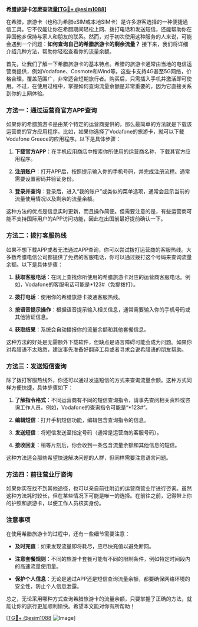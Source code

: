 **希腊旅游卡怎麽查流量[[TG💪+ @esim1088](https://t.me/s/esim1088)]**

在希腊，旅游卡（也称为希腊eSIM或本地SIM卡）是许多游客选择的一种便捷通信工具。它不仅能让你在希腊期间轻松上网、拨打电话和发送短信，还能帮助你在异国他乡保持与家人和朋友的联系。然而，对于初次使用这种服务的人来说，可能会遇到一个问题：**如何查询自己的希腊旅游卡的剩余流量？** 接下来，我们将详细介绍几种方法，帮助你轻松查看你的流量余额。

首先，让我们了解一下希腊旅游卡的基本特点。希腊的旅游卡通常由当地的电信运营商提供，例如Vodafone、Cosmote和Wind等。这些卡支持4G甚至5G网络，价格合理，覆盖范围广，非常适合短期旅行者。购买后，只需插入手机并激活即可使用。不过，在使用过程中，掌握如何查询流量余额是非常重要的，因为它直接关系到你的上网体验。

### 方法一：通过运营商官方APP查询

如果你的希腊旅游卡是由某个特定的运营商提供的，那么最简单的方法就是下载该运营商的官方应用程序。比如，如果你选择了Vodafone的旅游卡，就可以下载Vodafone Greece的应用程序。以下是具体步骤：

1. **下载官方APP**：在手机应用商店中搜索你所使用的运营商名称，下载其官方应用程序。
   
2. **注册账户**：打开APP后，按照提示输入你的手机号码，并完成注册流程。通常需要设置密码并验证身份。

3. **登录并查询**：登录后，进入“我的账户”或类似的菜单选项，通常会显示当前的流量使用情况以及剩余的流量余额。

这种方法的优点是信息实时更新，而且操作简便。但需要注意的是，有些运营商可能不支持国际用户的APP访问功能，因此在出国前最好提前确认一下。

### 方法二：拨打客服热线

如果不想下载APP或者无法通过APP查询，你可以尝试拨打运营商的客服热线。大多数希腊电信公司都提供了免费的客服电话，你可以通过拨打这个号码来查询流量余额。以下是具体步骤：

1. **获取客服电话**：在网上查找你所使用的希腊旅游卡对应的运营商客服电话。例如，Vodafone的客服电话可能是*123#（免提拨打）。

2. **拨打电话**：使用你的希腊旅游卡拨通客服热线。

3. **按语音提示操作**：根据语音提示输入相关信息，通常需要输入你的手机号码或其他验证信息。

4. **获取结果**：系统会自动播报你的流量余额和其他套餐信息。

这种方法的好处是无需额外下载软件，但缺点是语言障碍可能会成为问题。如果你对希腊语不太熟悉，建议事先准备好翻译工具或者寻求会说希腊语的朋友帮助。

### 方法三：发送短信查询

除了拨打客服热线外，你还可以通过发送短信的方式来查询流量余额。这种方式同样方便快捷，具体步骤如下：

1. **了解指令格式**：不同运营商有不同的短信查询指令，请事先查阅相关资料或咨询工作人员。例如，Vodafone的查询指令可能是“*123#”。

2. **编辑短信**：打开手机短信功能，编辑包含查询指令的信息。

3. **发送短信**：将短信发送至指定号码（通常是运营商的客服号码）。

4. **接收回复**：稍等片刻后，你会收到一条包含流量余额和其他信息的短信。

这种方法适合那些希望快速解决问题的人群，但同样需要注意语言问题。

### 方法四：前往营业厅咨询

如果你实在找不到其他途径，也可以亲自前往附近的运营商营业厅进行咨询。虽然这种方法耗时较长，但在某些情况下可能是唯一的选择。在前往之前，记得带上你的护照和旅游卡，以便工作人员核实身份。

### 注意事项

在使用希腊旅游卡的过程中，还有一些细节需要注意：

- **及时充值**：如果发现流量即将耗尽，应尽快充值以避免断网。
  
- **注意套餐规则**：不同的旅游卡套餐可能有不同的限制条件，例如特定时间段内的高速流量使用量。

- **保护个人信息**：无论是通过APP还是短信查询流量余额，都要确保网络环境的安全性，防止个人信息泄露。

总之，无论采用哪种方式查询希腊旅游卡的流量余额，只要掌握了正确的方法，就能让你的旅行更加顺利愉快。希望本文能对你有所帮助！

[[TG💪+ @esim1088](https://t.me/s/esim1088) ![Image](https://i.postimg.cc/4NQfJmqS/Snipaste-2025-05-13-00-14-12.png)]
